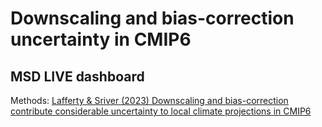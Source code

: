 # Downscaling and bias-correction uncertainty in CMIP6

## MSD LIVE dashboard

Methods: [Lafferty & Sriver (2023) Downscaling and bias-correction contribute considerable uncertainty to local climate projections in CMIP6](https://doi.org/10.22541/essoar.168286894.44910061/v1)

